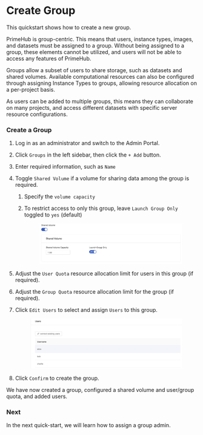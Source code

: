 # Create Group

This quickstart shows how to create a new group.

PrimeHub is group-centric. This means that users, instance types, images, and datasets must be assigned to a group. Without being assigned to a group, these elements cannot be utilized, and users will not be able to access any features of PrimeHub.

Groups allow a subset of users to share storage, such as datasets and shared volumes. Available computational resources can also be configured through assigning Instance Types to groups, allowing resource allocation on a per-project basis.

As users can be added to multiple groups, this means they can collaborate on many projects, and access different datasets with specific server resource configurations.

### Create a Group

1. Log in as an administrator and switch to the Admin Portal.
2. Click `Groups` in the left sidebar, then click the `+ Add` button.
3. Enter required information, such as `Name`
4. Toggle `Shared Volume` if a volume for sharing data among the group is required.
   1. Specify the `volume capacity`
   2.  To restrict access to only this group, leave `Launch Group Only` toggled to `yes` (default)&#x20;

       <figure><img src="../../.gitbook/assets/jobsub-tt-p1-1.png" alt=""><figcaption></figcaption></figure>
5. Adjust the `User Quota` resource allocation limit for users in this group (if required).
6. Adjust the `Group Quota` resource allocation limit for the group (if required).
7.  Click `Edit Users` to select and assign `Users` to this group.&#x20;

    <figure><img src="../../.gitbook/assets/qs-create-group2 (1).png" alt=""><figcaption></figcaption></figure>
8. Click `Confirm` to create the group.

We have now created a group, configured a shared volume and user/group quota, and added users.

### Next

In the next quick-start, we will learn how to assign a group admin.
